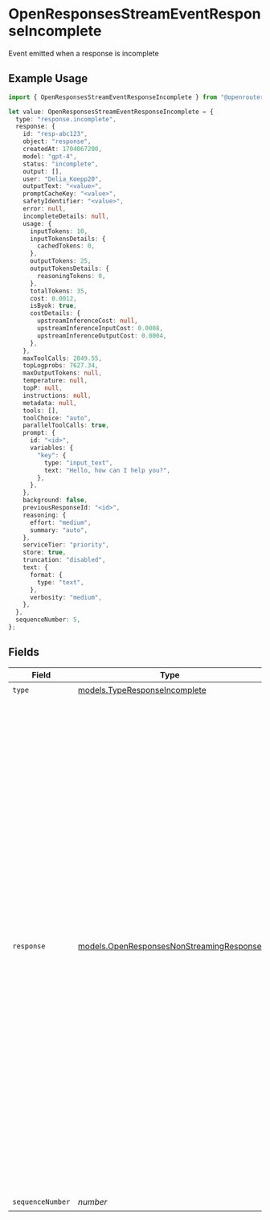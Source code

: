 # OpenResponsesStreamEventResponseIncomplete

Event emitted when a response is incomplete

## Example Usage

```typescript
import { OpenResponsesStreamEventResponseIncomplete } from "@openrouter/sdk/models";

let value: OpenResponsesStreamEventResponseIncomplete = {
  type: "response.incomplete",
  response: {
    id: "resp-abc123",
    object: "response",
    createdAt: 1704067200,
    model: "gpt-4",
    status: "incomplete",
    output: [],
    user: "Delia_Koepp20",
    outputText: "<value>",
    promptCacheKey: "<value>",
    safetyIdentifier: "<value>",
    error: null,
    incompleteDetails: null,
    usage: {
      inputTokens: 10,
      inputTokensDetails: {
        cachedTokens: 0,
      },
      outputTokens: 25,
      outputTokensDetails: {
        reasoningTokens: 0,
      },
      totalTokens: 35,
      cost: 0.0012,
      isByok: true,
      costDetails: {
        upstreamInferenceCost: null,
        upstreamInferenceInputCost: 0.0008,
        upstreamInferenceOutputCost: 0.0004,
      },
    },
    maxToolCalls: 2849.55,
    topLogprobs: 7627.34,
    maxOutputTokens: null,
    temperature: null,
    topP: null,
    instructions: null,
    metadata: null,
    tools: [],
    toolChoice: "auto",
    parallelToolCalls: true,
    prompt: {
      id: "<id>",
      variables: {
        "key": {
          type: "input_text",
          text: "Hello, how can I help you?",
        },
      },
    },
    background: false,
    previousResponseId: "<id>",
    reasoning: {
      effort: "medium",
      summary: "auto",
    },
    serviceTier: "priority",
    store: true,
    truncation: "disabled",
    text: {
      format: {
        type: "text",
      },
      verbosity: "medium",
    },
  },
  sequenceNumber: 5,
};
```

## Fields

| Field                                                                                                                                                                                                                                                                                                                                                                                                                                                                                                                                                                                                                                                                                                                           | Type                                                                                                                                                                                                                                                                                                                                                                                                                                                                                                                                                                                                                                                                                                                            | Required                                                                                                                                                                                                                                                                                                                                                                                                                                                                                                                                                                                                                                                                                                                        | Description                                                                                                                                                                                                                                                                                                                                                                                                                                                                                                                                                                                                                                                                                                                     | Example                                                                                                                                                                                                                                                                                                                                                                                                                                                                                                                                                                                                                                                                                                                         |
| ------------------------------------------------------------------------------------------------------------------------------------------------------------------------------------------------------------------------------------------------------------------------------------------------------------------------------------------------------------------------------------------------------------------------------------------------------------------------------------------------------------------------------------------------------------------------------------------------------------------------------------------------------------------------------------------------------------------------------- | ------------------------------------------------------------------------------------------------------------------------------------------------------------------------------------------------------------------------------------------------------------------------------------------------------------------------------------------------------------------------------------------------------------------------------------------------------------------------------------------------------------------------------------------------------------------------------------------------------------------------------------------------------------------------------------------------------------------------------- | ------------------------------------------------------------------------------------------------------------------------------------------------------------------------------------------------------------------------------------------------------------------------------------------------------------------------------------------------------------------------------------------------------------------------------------------------------------------------------------------------------------------------------------------------------------------------------------------------------------------------------------------------------------------------------------------------------------------------------- | ------------------------------------------------------------------------------------------------------------------------------------------------------------------------------------------------------------------------------------------------------------------------------------------------------------------------------------------------------------------------------------------------------------------------------------------------------------------------------------------------------------------------------------------------------------------------------------------------------------------------------------------------------------------------------------------------------------------------------- | ------------------------------------------------------------------------------------------------------------------------------------------------------------------------------------------------------------------------------------------------------------------------------------------------------------------------------------------------------------------------------------------------------------------------------------------------------------------------------------------------------------------------------------------------------------------------------------------------------------------------------------------------------------------------------------------------------------------------------- |
| `type`                                                                                                                                                                                                                                                                                                                                                                                                                                                                                                                                                                                                                                                                                                                          | [models.TypeResponseIncomplete](../models/typeresponseincomplete.md)                                                                                                                                                                                                                                                                                                                                                                                                                                                                                                                                                                                                                                                            | :heavy_check_mark:                                                                                                                                                                                                                                                                                                                                                                                                                                                                                                                                                                                                                                                                                                              | N/A                                                                                                                                                                                                                                                                                                                                                                                                                                                                                                                                                                                                                                                                                                                             |                                                                                                                                                                                                                                                                                                                                                                                                                                                                                                                                                                                                                                                                                                                                 |
| `response`                                                                                                                                                                                                                                                                                                                                                                                                                                                                                                                                                                                                                                                                                                                      | [models.OpenResponsesNonStreamingResponse](../models/openresponsesnonstreamingresponse.md)                                                                                                                                                                                                                                                                                                                                                                                                                                                                                                                                                                                                                                      | :heavy_check_mark:                                                                                                                                                                                                                                                                                                                                                                                                                                                                                                                                                                                                                                                                                                              | Complete non-streaming response from the Responses API                                                                                                                                                                                                                                                                                                                                                                                                                                                                                                                                                                                                                                                                          | {<br/>"id": "resp-abc123",<br/>"object": "response",<br/>"created_at": 1704067200,<br/>"model": "gpt-4",<br/>"status": "completed",<br/>"output": [<br/>{<br/>"type": "message",<br/>"id": "msg-abc123",<br/>"status": "completed",<br/>"role": "assistant",<br/>"content": [<br/>{<br/>"type": "output_text",<br/>"text": "Hello! How can I help you today?",<br/>"annotations": []<br/>}<br/>]<br/>}<br/>],<br/>"usage": {<br/>"input_tokens": 10,<br/>"output_tokens": 25,<br/>"total_tokens": 35,<br/>"input_tokens_details": {<br/>"cached_tokens": 0<br/>},<br/>"output_tokens_details": {<br/>"reasoning_tokens": 0<br/>}<br/>},<br/>"tools": [],<br/>"tool_choice": "auto",<br/>"parallel_tool_calls": true,<br/>"error": null,<br/>"incomplete_details": null,<br/>"temperature": null,<br/>"top_p": null,<br/>"max_output_tokens": null,<br/>"metadata": null,<br/>"instructions": null<br/>} |
| `sequenceNumber`                                                                                                                                                                                                                                                                                                                                                                                                                                                                                                                                                                                                                                                                                                                | *number*                                                                                                                                                                                                                                                                                                                                                                                                                                                                                                                                                                                                                                                                                                                        | :heavy_check_mark:                                                                                                                                                                                                                                                                                                                                                                                                                                                                                                                                                                                                                                                                                                              | N/A                                                                                                                                                                                                                                                                                                                                                                                                                                                                                                                                                                                                                                                                                                                             |                                                                                                                                                                                                                                                                                                                                                                                                                                                                                                                                                                                                                                                                                                                                 |